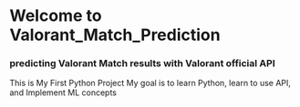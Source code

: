 # **Welcome to Valorant_Match_Prediction**

### **predicting Valorant Match results with Valorant official API**

This is My First Python Project 
My goal is to learn Python, learn to use API, and Implement ML concepts


